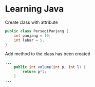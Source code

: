 # Learning Java
Create class with attribute
```java
public class PersegiPanjang {
    int panjang = 10;
    int lebar = 5;
}
```
Add method to the class has been created
```java
...
    public int volume(int p, int l) {
        return p*l;
    }
...
```